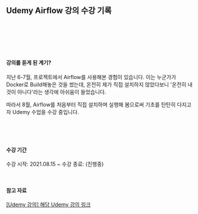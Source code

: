 ## **Udemy Airflow 강의 수강 기록**

&nbsp;

&nbsp;

&nbsp;

#### **강의를 듣게 된 계기?**
지난 6-7월, 프로젝트에서 Airflow를 사용해본 경험이 있습니다. 이는 누군가가 Docker로 Build해놓은 것을 썼는데, 온전히 제가 직접 설치하지 않았다보니 '온전히 내 것이 아니다'라는 생각에 아쉬움이 들었습니다.

따라서 8월, Airflow를 처음부터 직접 설치하며 실행해 봄으로써 기초를 탄탄히 다지고자 Udemy 수업을 수강 중입니다.

&nbsp;

&nbsp;

#### **수강 기간**
수강 시작: 2021.08.15 ~
수강 종료: (진행중)
&nbsp;

&nbsp;

#### 참고 자료
[[Udemy 강의] 해당 Udemy 강의 링크](https://www.udemy.com/course/the-complete-hands-on-course-to-master-apache-airflow/)


